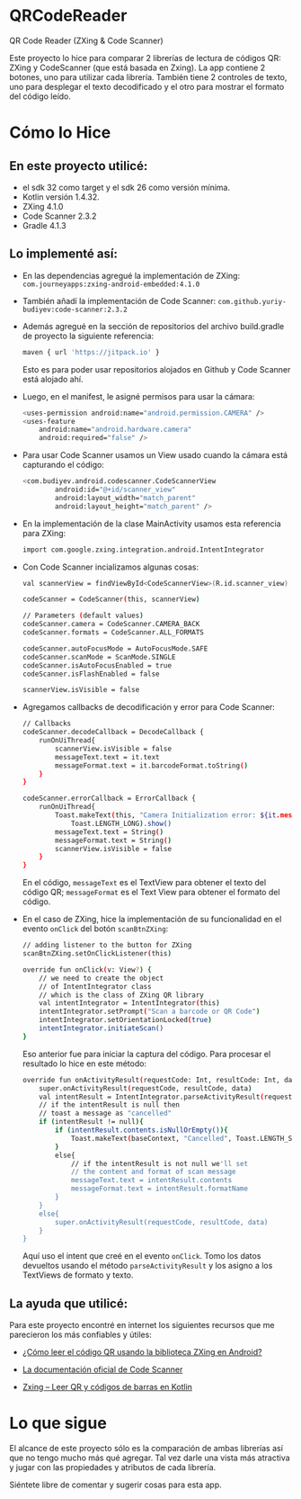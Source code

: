 # QRCodeReader
QR Code Reader (ZXing &amp; Code Scanner)

Este proyecto lo hice para comparar 2 librerías de lectura de códigos QR: ZXing y CodeScanner (que está basada en Zxing). La app contiene 2 botones, uno para utilizar cada librería. También tiene 2 controles de texto, uno para desplegar el texto decodificado y el otro para mostrar el formato del código leído.

# Cómo lo Hice

## En este proyecto utilicé:
  - el sdk 32 como target y el sdk 26 como versión mínima.
  - Kotlin versión 1.4.32.
  - ZXing 4.1.0
  - Code Scanner 2.3.2
  - Gradle 4.1.3

## Lo implementé así:
  - En las dependencias agregué la implementación de ZXing: `com.journeyapps:zxing-android-embedded:4.1.0`
  - También añadí la implementación de Code Scanner: `com.github.yuriy-budiyev:code-scanner:2.3.2`
  - Además agregué en la sección de repositorios del archivo build.gradle de proyecto la siguiente referencia:
  
     ```sh
     maven { url 'https://jitpack.io' }
     ```
  
    Esto es para poder usar repositorios alojados en Github y Code Scanner está alojado ahí.
  - Luego, en el manifest, le asigné permisos para usar la cámara:
  
    ```sh
    <uses-permission android:name="android.permission.CAMERA" />
    <uses-feature
        android:name="android.hardware.camera"
        android:required="false" />
    ```
    
  - Para usar Code Scanner usamos un View usado cuando la cámara está capturando el código:

    ```sh
    <com.budiyev.android.codescanner.CodeScannerView
            android:id="@+id/scanner_view"
            android:layout_width="match_parent"
            android:layout_height="match_parent" />
    ```
    
  - En la implementación de la clase MainActivity usamos esta referencia para ZXing:
    
    ```sh
    import com.google.zxing.integration.android.IntentIntegrator
    ```
    
  - Con Code Scanner incializamos algunas cosas:
  
    ```sh
    val scannerView = findViewById<CodeScannerView>(R.id.scanner_view)

    codeScanner = CodeScanner(this, scannerView)

    // Parameters (default values)
    codeScanner.camera = CodeScanner.CAMERA_BACK
    codeScanner.formats = CodeScanner.ALL_FORMATS

    codeScanner.autoFocusMode = AutoFocusMode.SAFE
    codeScanner.scanMode = ScanMode.SINGLE
    codeScanner.isAutoFocusEnabled = true
    codeScanner.isFlashEnabled = false

    scannerView.isVisible = false
    ```
        
  - Agregamos callbacks de decodificación y error para Code Scanner:

    ```sh
    // Callbacks
    codeScanner.decodeCallback = DecodeCallback {
        runOnUiThread{
            scannerView.isVisible = false
            messageText.text = it.text
            messageFormat.text = it.barcodeFormat.toString()
        }
    }

    codeScanner.errorCallback = ErrorCallback {
        runOnUiThread{
            Toast.makeText(this, "Camera Initialization error: ${it.message}",
                Toast.LENGTH_LONG).show()
            messageText.text = String()
            messageFormat.text = String()
            scannerView.isVisible = false
        }
    }
    ```
    
    En el código, `messageText` es el TextView para obtener el texto del código QR; `messageFormat` es el Text View para obtener el formato del código.

  - En el caso de ZXing, hice la implementación de su funcionalidad en el evento `onClick` del botón `scanBtnZXing`:

    ```sh
    // adding listener to the button for ZXing
    scanBtnZXing.setOnClickListener(this)

    override fun onClick(v: View?) {
        // we need to create the object
        // of IntentIntegrator class
        // which is the class of ZXing QR library
        val intentIntegrator = IntentIntegrator(this)
        intentIntegrator.setPrompt("Scan a barcode or QR Code")
        intentIntegrator.setOrientationLocked(true)
        intentIntegrator.initiateScan()
    }
    ```

    Eso anterior fue para iniciar la captura del código. Para procesar el resultado lo hice en este método:
    
    ```sh
    override fun onActivityResult(requestCode: Int, resultCode: Int, data: Intent?) {
        super.onActivityResult(requestCode, resultCode, data)
        val intentResult = IntentIntegrator.parseActivityResult(requestCode, resultCode, data)
        // if the intentResult is null then
        // toast a message as "cancelled"
        if (intentResult != null){
            if (intentResult.contents.isNullOrEmpty()){
                Toast.makeText(baseContext, "Cancelled", Toast.LENGTH_SHORT).show()
            }
            else{
                // if the intentResult is not null we'll set
                // the content and format of scan message
                messageText.text = intentResult.contents
                messageFormat.text = intentResult.formatName
            }
        }
        else{
            super.onActivityResult(requestCode, resultCode, data)
        }
    }
    ```
     
    Aquí uso el intent que creé en el evento `onClick`. Tomo los datos devueltos usando el método `parseActivityResult` y los asigno a los TextViews de formato y texto.
    
## La ayuda que utilicé:
Para este proyecto encontré en internet los siguientes recursos que me parecieron los más confiables y útiles:

  * [¿Cómo leer el código QR usando la biblioteca ZXing en Android?](https://es.acervolima.com/como-leer-el-codigo-qr-usando-la-biblioteca-zxing-en-android/)
  
  * [La documentación oficial de Code Scanner](https://github.com/yuriy-budiyev/code-scanner)

  * [Zxing – Leer QR y códigos de barras en Kotlin](https://cursokotlin.com/zxing-leer-qr-codigos-de-barras-en-kotlin/)

# Lo que sigue
El alcance de este proyecto sólo es la comparación de ambas librerías así que no tengo mucho más qué agregar. Tal vez darle una vista más atractiva y jugar con las propiedades y atributos de cada librería.

Siéntete libre de comentar y sugerir cosas para esta app.
